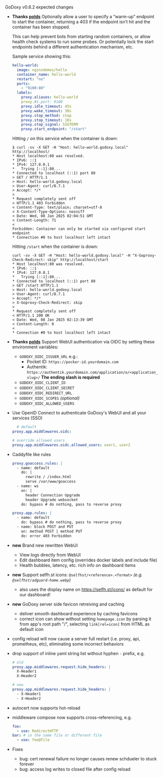 GoDoxy v0.8.2 expected changes

- **Thanks [polds](https://github.com/polds)**
  Optionally allow a user to specify a “warm-up” endpoint to start the container, returning a 403 if the endpoint isn’t hit and the container has been stopped.

  This can help prevent bots from starting random containers, or allow health check systems to run some probes. Or potentially lock the start endpoints behind a different authentication mechanism, etc.

  Sample service showing this:

  ```yaml
  hello-world:
    image: nginxdemos/hello
    container_name: hello-world
    restart: "no"
    ports:
      - "9100:80"
    labels:
      proxy.aliases: hello-world
      proxy.#1.port: 9100
      proxy.idle_timeout: 45s
      proxy.wake_timeout: 30s
      proxy.stop_method: stop
      proxy.stop_timeout: 10s
      proxy.stop_signal: SIGTERM
      proxy.start_endpoint: "/start"
  ```

  Hitting `/` on this service when the container is down:

  ```curl
  $ curl -sv -X GET -H "Host: hello-world.godoxy.local" http://localhost/
  * Host localhost:80 was resolved.
  * IPv6: ::1
  * IPv4: 127.0.0.1
  *   Trying [::1]:80...
  * Connected to localhost (::1) port 80
  > GET / HTTP/1.1
  > Host: hello-world.godoxy.local
  > User-Agent: curl/8.7.1
  > Accept: */*
  >
  * Request completely sent off
  < HTTP/1.1 403 Forbidden
  < Content-Type: text/plain; charset=utf-8
  < X-Content-Type-Options: nosniff
  < Date: Wed, 08 Jan 2025 02:04:51 GMT
  < Content-Length: 71
  <
  Forbidden: Container can only be started via configured start endpoint
  * Connection #0 to host localhost left intact
  ```

  Hitting `/start` when the container is down:

  ```curl
  curl -sv -X GET -H "Host: hello-world.godoxy.local" -H "X-Goproxy-Check-Redirect: skip" http://localhost/start
  * Host localhost:80 was resolved.
  * IPv6: ::1
  * IPv4: 127.0.0.1
  *   Trying [::1]:80...
  * Connected to localhost (::1) port 80
  > GET /start HTTP/1.1
  > Host: hello-world.godoxy.local
  > User-Agent: curl/8.7.1
  > Accept: */*
  > X-Goproxy-Check-Redirect: skip
  >
  * Request completely sent off
  < HTTP/1.1 200 OK
  < Date: Wed, 08 Jan 2025 02:13:39 GMT
  < Content-Length: 0
  <
  * Connection #0 to host localhost left intact
  ```

- **Thanks [polds](https://github.com/polds)**
  Support WebUI authentication via OIDC by setting these environment variables:
  - `GODOXY_OIDC_ISSUER_URL` e.g.:
    - Pocket ID: `https://pocker-id.yourdomain.com`
    - Authentik: `https://authentik.yourdomain.com/application/o/<application_slug>/` **The ending slash is required**
  - `GODOXY_OIDC_CLIENT_ID`
  - `GODOXY_OIDC_CLIENT_SECRET`
  - `GODOXY_OIDC_REDIRECT_URL`
  - `GODOXY_OIDC_SCOPES` _(optional)_
  - `GODOXY_OIDC_ALLOWED_USERS`

- Use OpenID Connect to authenticate GoDoxy's WebUI and all your services (SSO)
  ```yaml
    # default
  proxy.app.middlewares.oidc:

  # override allowed users
  proxy.app.middlewares.oidc.allowed_users: user1, user2
  ```

- Caddyfile like rules

  ```yaml
  proxy.goaccess.rules: |
    - name: default
      do: |
        rewrite / /index.html
        serve /var/www/goaccess
    - name: ws
      on: |
        header Connection Upgrade
        header Upgrade websocket
      do: bypass # do nothing, pass to reverse proxy

  proxy.app.rules: |
    - name: default
      do: bypass # do nothing, pass to reverse proxy
    - name: block POST and PUT
      on: method POST | method PUT
      do: error 403 Forbidden
  ```

- **new** Brand new rewritten WebUI
  - View logs directly from WebUI
  - Edit dashboard item config (overrides docker labels and include file)
  - Health bubbles, latency, etc. rich info on dashboard items
- **new** Support selfh.st icons: `@selfhst/<reference>.<format>` _(e.g. `@selfhst/adguard-home.webp`)_
  - also uses the display name on https://selfh.st/icons/ as default for our dashboard!
- **new** GoDoxy server side favicon retreiving and caching
  - deliver smooth dashboard experience by caching favicons
  - correct icon can show without setting `homepage.icon` by parsing it from app's root path "/", selecting `link[rel=icon]` from HTML as default icon
- config reload will now cause a server full restart (i.e. proxy, api, prometheus, etc), eliminating some incorrect behaviors
- drop support of inline yaml string list without hyphen `-` prefix, e.g.
  ```yaml
  # old
  proxy.app.middlewares.request.hide_headers: |
    X-Header1
    X-Header2
  
  # new
  proxy.app.middlewares.request.hide_headers: |
    - X-Header1
    - X-Header2
  ```
- autocert now supports hot-reload
- middleware compose now supports cross-referencing, e.g.
  ```yaml
  foo:
    - use: RedirectHTTP
  bar: # in the same file or different file
    - use: foo@file
  ```

- Fixes
  - bug: cert renewal failure no longer causes renew schdueler to stuck forever
  - bug: access log writes to closed file after config reload

